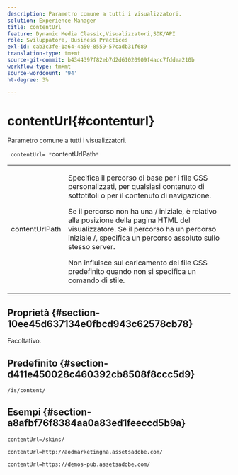 ```yaml
---
description: Parametro comune a tutti i visualizzatori.
solution: Experience Manager
title: contentUrl
feature: Dynamic Media Classic,Visualizzatori,SDK/API
role: Sviluppatore, Business Practices
exl-id: cab3c3fe-1a64-4a50-8559-57cadb31f689
translation-type: tm+mt
source-git-commit: b4344397f82eb7d2d61020909f4acc7fddea210b
workflow-type: tm+mt
source-wordcount: '94'
ht-degree: 3%

---
```


# contentUrl{#contenturl}

Parametro comune a tutti i visualizzatori.

` contentUrl= *`contentUrlPath`*`

<table id="table_9B98C97485DD4DEB8A6ECBCE8DF6B886"> 
 <tbody> 
  <tr> 
   <td colname="col1"> <p> <span class="codeph"> <span class="varname"> contentUrlPath</span> </span> </p> </td> 
   <td colname="col2"> <p>Specifica il percorso di base per i file CSS personalizzati, per qualsiasi contenuto di sottotitoli o per il contenuto di navigazione. </p> <p>Se il percorso non ha una <span class="filepath"> /</span> iniziale, è relativo alla posizione della pagina HTML del visualizzatore. Se il percorso ha un percorso iniziale <span class="filepath"> /</span>, specifica un percorso assoluto sullo stesso server. </p> <p> Non influisce sul caricamento del file CSS predefinito quando non si specifica un comando di stile. </p> </td> 
  </tr> 
 </tbody> 
</table>

## Proprietà {#section-10ee45d637134e0fbcd943c62578cb78}

Facoltativo.

## Predefinito {#section-d411e450028c460392cb8508f8ccc5d9}

`/is/content/`

## Esempi {#section-a8afbf76f8384aa0a83ed1feeccd5b9a}

```
contentUrl=/skins/
```

```
contentUrl=http://aodmarketingna.assetsadobe.com/
```

```
contentUrl=https://demos-pub.assetsadobe.com/
```
